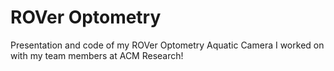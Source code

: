 # ROVer Optometry
Presentation and code of my ROVer Optometry Aquatic Camera I worked on with my team members at ACM Research!

